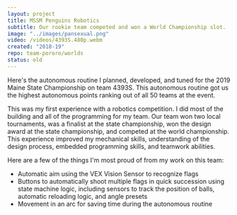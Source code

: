 ```yaml
---
layout: project
title: MSSM Penguins Robotics
subtitle: Our rookie team competed and won a World Championship slot.
image: "../images/pansexual.png"
video: /videos/4393S.480p.webm
created: "2018-19"
repo: team-pororo/worlds
status: old
---
```


<YouTube id="nEkfTPRDO8k" />

<Caption>
Here's the autonomous routine I planned, developed, and tuned for the 2019 Maine State Championship on team 4393S. This autonomous routine got us the highest autonomous points ranking out of all 50 teams at the event.
</Caption>

This was my first experience with a robotics competition. I did most of the building and all of the programming for my team. Our team won two local tournaments, was a finalist at the state championship, won the design award at the state championship, and competed at the world championship. This experience improved my mechanical skills, understanding of the design process, embedded programming skills, and teamwork abilities.

Here are a few of the things I'm most proud of from my work on this team:
* Automatic aim using the VEX Vision Sensor to recognize flags
* Buttons to automatically shoot multiple flags in quick succession using state machine logic, including sensors to track the position of balls, automatic reloading logic, and angle presets
* Movement in an arc for saving time during the autonomous routine
